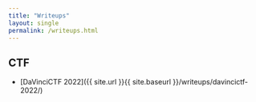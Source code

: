 ```yaml
---
title: "Writeups"
layout: single
permalink: /writeups.html
---
```


## CTF
- [DaVinciCTF 2022]({{ site.url }}{{ site.baseurl }}/writeups/davincictf-2022/)
